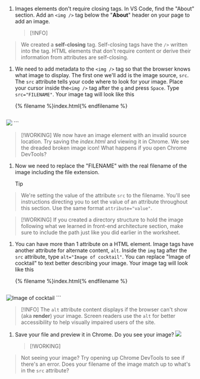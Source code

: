 1. Images elements don't require closing tags. In VS Code, find the "About" section. Add an `<img />` tag below the "**About**" header on your page to add an image.
   >[!INFO]
>We created a **self-closing** tag. Self-closing tags have the `/>` written into the tag. HTML elements that don't require content or derive their information from attributes are self-closing.


1. We need to add metadata to the `<img />` tag so that the browser knows what image to display. The first one we'll add is the image source, `src`. The `src` attribute tells your code where to look for your image. Place your cursor inside the`<img />` tag after the `g` and press `Space`. Type `src="FILENAME"`. Your image tag will look like this

   {% filename %}index.html{% endfilename %}
   ```html
<img src="FILENAME"/>
   ```

   >[!WORKING]
>We now have an image element with an invalid source location. Try saving the _index.html_ and viewing it in Chrome. We see the dreaded broken image icon! What happens if you open Chrome DevTools?

1. Now we need to replace the "FILENAME" with the real filename of the image including the file extension.

   >[!TIP]
>We're setting the value of the attribute `src` to the filename. You'll see instructions directing you to set the value of an attribute throughout this section. Use the same format `attribute="value"`. 

   >[!WORKING]
>If you created a directory structure to hold the image following what we learned in front-end architecture section, make sure to include the path just like you did earlier in the worksheet.

1. You can have more than 1 attribute on a HTML element. Image tags have another attribute for alternate content, `alt`. Inside the `img` tag after the `src` attribute, type `alt="Image of cocktail"`. You can replace "Image of cocktail" to text better describing your image. Your image tag will look like this

   {% filename %}index.html{% endfilename %}
   ```html
<img src="FILENAME" alt="Image of cocktail" />
   ```

   >[!INFO]
>The `alt` attribute content displays if the browser can't show (aka **render**) your image. Screen readers use the `alt` for better accessibility to help visually impaired users of the site.
   

1. Save your file and preview it in Chrome. Do you see your image? ![](../images/emojis/party-popper.png)

   >[!WORKING]
>Not seeing your image? Try opening up Chrome DevTools to see if there's an error. Does your filename of the image match up to what's in the `src` attribute?

